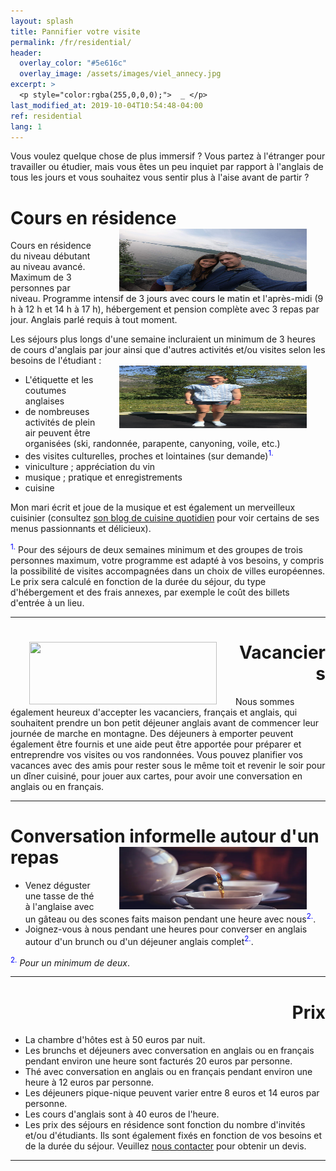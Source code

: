 ```yaml
---
layout: splash
title: Pannifier votre visite
permalink: /fr/residential/
header:
  overlay_color: "#5e616c"
  overlay_image: /assets/images/viel_annecy.jpg
excerpt: >
  <p style="color:rgba(255,0,0,0);">  _ </p>
last_modified_at: 2019-10-04T10:54:48-04:00
ref: residential
lang: 1
---
```


Vous voulez quelque chose de plus immersif ?  Vous partez à l'étranger pour travailler ou étudier, mais vous êtes un peu inquiet par rapport à l'anglais de tous les jours et vous souhaitez vous sentir plus à l'aise avant de partir ?

# Cours en résidence <img style="float: right;" src="/assets/images/carl_mandy.jpg" width="300" height="100" hspace="30">

Cours en résidence du niveau débutant au niveau avancé.  Maximum de 3 personnes par niveau.  Programme intensif de 3 jours avec cours le matin et l'après-midi (9 h à 12 h et 14 h à 17 h), hébergement et pension complète avec 3 repas par jour. Anglais parlé requis à tout moment.  




Les séjours plus longs d'une semaine incluraient un minimum de 3 heures de cours d'anglais par jour ainsi que d'autres activités et/ou visites selon les besoins de l'étudiant : 
<img style="float: right;" src="/assets/images/carla_trampoline.jpg" width="300" height="100" hspace="30">
- L'étiquette et les coutumes anglaises
- de nombreuses activités de plein air peuvent être organisées (ski, randonnée, parapente, canyoning, voile, etc.)
- des visites culturelles, proches et lointaines (sur demande)<sup><span style="color:blue">1.</span></sup>
- viniculture ; appréciation du vin
- musique ; pratique et enregistrements
- cuisine


Mon mari écrit et joue de la musique et est également un merveilleux cuisinier (consultez [son blog de cuisine quotidien](GiezFoodie.github.io) pour voir certains de ses menus passionnants et délicieux).

<sup><span style="color:blue">1.</span></sup> 
Pour des séjours de deux semaines minimum et des groupes de trois personnes maximum, votre programme est adapté à vos besoins, y compris la possibilité de visites accompagnées dans un choix de villes européennes.  Le prix sera calculé en fonction de la durée du séjour, du type d'hébergement et des frais annexes, par exemple le coût des billets d'entrée à un lieu.

---

<div style="text-align: right"> <h1 id="brunch"> <img style="float: left;" src="/assets/images/aunts_and_uncles.jpg" width="300" height="100" hspace="30"> Vacanciers </h1> </div> 

Nous sommes également heureux d'accepter les vacanciers, français et anglais, qui souhaitent prendre un bon petit déjeuner anglais avant de commencer leur journée de marche en montagne.  Des déjeuners à emporter peuvent également être fournis et une aide peut être apportée pour préparer et entreprendre vos visites ou vos randonnées.  Vous pouvez planifier vos vacances avec des amis pour rester sous le même toit et revenir le soir pour un dîner cuisiné, pour jouer aux cartes, pour avoir une conversation en anglais ou en français.

---

# Conversation informelle autour d'un repas <img style="float: right;" src="/assets/images/tea.jpg" width="300" height="100" hspace="30">

- Venez déguster une tasse de thé à l'anglaise avec un gâteau ou des scones faits maison pendant une heure avec nous<sup><span style="color:blue">2.</span></sup>. 
- Joignez-vous à nous pendant une heures pour converser en anglais autour d'un brunch ou d'un déjeuner anglais complet<sup><span style="color:blue">2.</span></sup>. 

<sup><span style="color:blue">2.</span></sup> *Pour un minimum de deux*.


---

<div style="text-align: right"> <h1 id="brunch"> Prix </h1> </div> 
  
- La chambre d'hôtes est à 50 euros par nuit.
- Les brunchs et déjeuners avec conversation en anglais ou en français pendant environ une heure sont facturés 20 euros par personne.
- Thé avec conversation en anglais ou en français pendant environ une heure à 12 euros par personne.
- Les déjeuners pique-nique peuvent varier entre 8 euros et 14 euros par personne.
- Les cours d'anglais sont à 40 euros de l'heure.
- Les prix des séjours en résidence sont fonction du nombre d'invités et/ou d'étudiants. Ils sont également fixés en fonction de vos besoins et de la durée du séjour.  Veuillez [nous contacter](/contact/) pour obtenir un devis.


---
